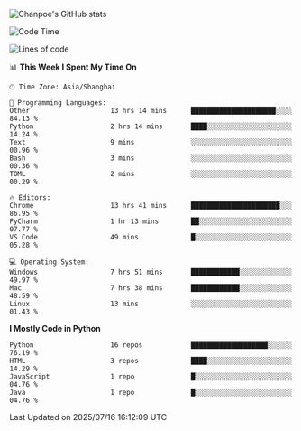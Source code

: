 ![Chanpoe's GitHub stats](https://github-readme-stats.vercel.app/api?username=Chanpoe&show_icons=true&count_private=true&theme=cobalt)

<!--START_SECTION:waka-->
![Code Time](http://img.shields.io/badge/Code%20Time-689%20hrs%2013%20mins-blue)

![Lines of code](https://img.shields.io/badge/From%20Hello%20World%20I%27ve%20Written-1.7%20million%20lines%20of%20code-blue)

📊 **This Week I Spent My Time On** 

```text
🕑︎ Time Zone: Asia/Shanghai

💬 Programming Languages: 
Other                    13 hrs 14 mins      █████████████████████░░░░   84.13 % 
Python                   2 hrs 14 mins       ████░░░░░░░░░░░░░░░░░░░░░   14.24 % 
Text                     9 mins              ░░░░░░░░░░░░░░░░░░░░░░░░░   00.96 % 
Bash                     3 mins              ░░░░░░░░░░░░░░░░░░░░░░░░░   00.36 % 
TOML                     2 mins              ░░░░░░░░░░░░░░░░░░░░░░░░░   00.29 % 

🔥 Editors: 
Chrome                   13 hrs 41 mins      ██████████████████████░░░   86.95 % 
PyCharm                  1 hr 13 mins        ██░░░░░░░░░░░░░░░░░░░░░░░   07.77 % 
VS Code                  49 mins             █░░░░░░░░░░░░░░░░░░░░░░░░   05.28 % 

💻 Operating System: 
Windows                  7 hrs 51 mins       ████████████░░░░░░░░░░░░░   49.97 % 
Mac                      7 hrs 38 mins       ████████████░░░░░░░░░░░░░   48.59 % 
Linux                    13 mins             ░░░░░░░░░░░░░░░░░░░░░░░░░   01.43 % 
```

**I Mostly Code in Python** 

```text
Python                   16 repos            ███████████████████░░░░░░   76.19 % 
HTML                     3 repos             ████░░░░░░░░░░░░░░░░░░░░░   14.29 % 
JavaScript               1 repo              █░░░░░░░░░░░░░░░░░░░░░░░░   04.76 % 
Java                     1 repo              █░░░░░░░░░░░░░░░░░░░░░░░░   04.76 % 
```




 Last Updated on 2025/07/16 16:12:09 UTC
<!--END_SECTION:waka-->

